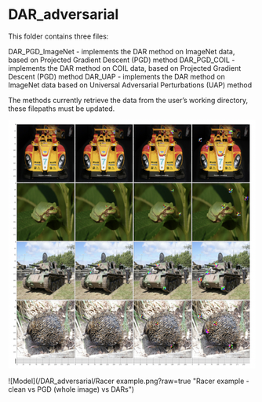 # DAR_adversarial

This folder contains three files: 

DAR_PGD_ImageNet - implements the DAR method on ImageNet data, based on Projected Gradient Descent (PGD) method
DAR_PGD_COIL - implements the DAR method on COIL data, based on Projected Gradient Descent (PGD) method
DAR_UAP - implements the DAR method on ImageNet data based on Universal Adversarial Perturbations (UAP) method

The methods currently retrieve the data from the user’s working directory, these filepaths must be updated.

![My image](ImageNetDARS.png)

![Model](/DAR_adversarial/Racer example.png?raw=true "Racer example - clean vs PGD (whole image) vs DARs")
